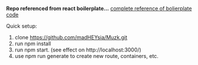 <b><strong>Repo referenced from react boilerplate...</strong></b>
<a href='https://github.com/react-boilerplate/react-boilerplate'> complete reference of bolierplate code</a>

Quick setup: 
1. clone https://github.com/madHEYsia/Muzk.git
2. run npm install
3. run npm start. (see effect on http://localhost:3000/)
4. use npm run generate to create new route, containers, etc.
